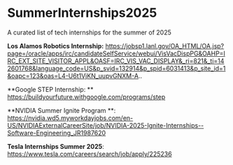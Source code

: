 # SummerInternships2025
A curated list of tech internships for the summer of 2025

**Los Alamos Robotics Internship:** https://jobsp1.lanl.gov/OA_HTML/OA.jsp?page=/oracle/apps/irc/candidateSelfService/webui/VisVacDispPG&OAHP=IRC_EXT_SITE_VISITOR_APPL&OASF=IRC_VIS_VAC_DISPLAY&_ri=821&_ti=142601768&language_code=US&p_svid=132914&p_spid=6031413&p_site_id=1&oapc=123&oas=L4-U6t1VjKN_uupvGNXM-A..

**Google STEP Internship: ** https://buildyourfuture.withgoogle.com/programs/step

**NVIDIA Summer Ignite Program **: https://nvidia.wd5.myworkdayjobs.com/en-US/NVIDIAExternalCareerSite/job/NVIDIA-2025-Ignite-Internships--Software-Engineering_JR1987620

**Tesla Internships Summer 2025**: https://www.tesla.com/careers/search/job/apply/225236
